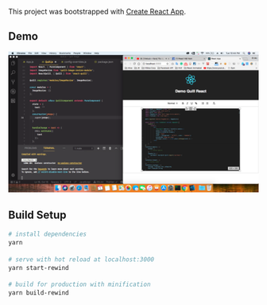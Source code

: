 This project was bootstrapped with [Create React App](https://github.com/facebookincubator/create-react-app).

## Demo

![Demo](screen-shot.png)

## Build Setup

```bash
# install dependencies
yarn

# serve with hot reload at localhost:3000
yarn start-rewind

# build for production with minification
yarn build-rewind
```
